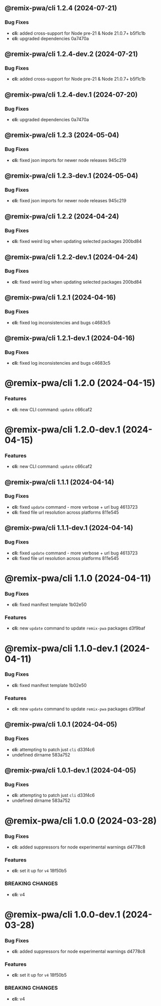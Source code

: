 ## @remix-pwa/cli 1.2.4 (2024-07-21)


### Bug Fixes

* **cli:** added cross-support for Node pre-21 & Node 21.0.7+ b5f1c1b
* **cli:** upgraded dependencies 0a7470a

## @remix-pwa/cli 1.2.4-dev.2 (2024-07-21)


### Bug Fixes

* **cli:** added cross-support for Node pre-21 & Node 21.0.7+ b5f1c1b

## @remix-pwa/cli 1.2.4-dev.1 (2024-07-20)


### Bug Fixes

* **cli:** upgraded dependencies 0a7470a

## @remix-pwa/cli 1.2.3 (2024-05-04)


### Bug Fixes

* **cli:** fixed json imports for newer node releases 945c219

## @remix-pwa/cli 1.2.3-dev.1 (2024-05-04)


### Bug Fixes

* **cli:** fixed json imports for newer node releases 945c219

## @remix-pwa/cli 1.2.2 (2024-04-24)


### Bug Fixes

* **cli:** fixed weird log when updating selected packages 200bd84

## @remix-pwa/cli 1.2.2-dev.1 (2024-04-24)


### Bug Fixes

* **cli:** fixed weird log when updating selected packages 200bd84

## @remix-pwa/cli 1.2.1 (2024-04-16)


### Bug Fixes

* **cli:** fixed log inconsistencies and bugs c4683c5

## @remix-pwa/cli 1.2.1-dev.1 (2024-04-16)


### Bug Fixes

* **cli:** fixed log inconsistencies and bugs c4683c5

# @remix-pwa/cli 1.2.0 (2024-04-15)


### Features

* **cli:** new CLI command: `update` c66caf2

# @remix-pwa/cli 1.2.0-dev.1 (2024-04-15)


### Features

* **cli:** new CLI command: `update` c66caf2

## @remix-pwa/cli 1.1.1 (2024-04-14)


### Bug Fixes

* **cli:** fixed `update` command - more verbose + url bug 4613723
* **cli:** fixed file url resolution across platforms 811e545

## @remix-pwa/cli 1.1.1-dev.1 (2024-04-14)


### Bug Fixes

* **cli:** fixed `update` command - more verbose + url bug 4613723
* **cli:** fixed file url resolution across platforms 811e545

# @remix-pwa/cli 1.1.0 (2024-04-11)


### Bug Fixes

* **cli:** fixed manifest template 1b02e50


### Features

* **cli:** new `update` command to update `remix-pwa` packages d3f9baf

# @remix-pwa/cli 1.1.0-dev.1 (2024-04-11)


### Bug Fixes

* **cli:** fixed manifest template 1b02e50


### Features

* **cli:** new `update` command to update `remix-pwa` packages d3f9baf

## @remix-pwa/cli 1.0.1 (2024-04-05)


### Bug Fixes

* **cli:** attempting to patch just `cli` d33f4c6
* undefined dirname 583a752

## @remix-pwa/cli 1.0.1-dev.1 (2024-04-05)


### Bug Fixes

* **cli:** attempting to patch just `cli` d33f4c6
* undefined dirname 583a752

# @remix-pwa/cli 1.0.0 (2024-03-28)


### Bug Fixes

* **cli:** added suppressors for node experimental warnings d4778c8


### Features

* **cli:** set it up for `v4` 18f50b5


### BREAKING CHANGES

* **cli:** v4

# @remix-pwa/cli 1.0.0-dev.1 (2024-03-28)


### Bug Fixes

* **cli:** added suppressors for node experimental warnings d4778c8


### Features

* **cli:** set it up for `v4` 18f50b5


### BREAKING CHANGES

* **cli:** v4
